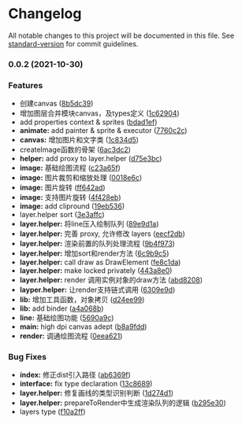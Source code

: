 # Changelog

All notable changes to this project will be documented in this file. See [standard-version](https://github.com/conventional-changelog/standard-version) for commit guidelines.

### 0.0.2 (2021-10-30)


### Features

* 创建canvas ([8b5dc39](https://github.com/luankefei/not-snow-mountain/commit/8b5dc39206966ae4328613bd39f462d7c70692f3))
* 增加图层合并模块canvas，及types定义 ([1c62904](https://github.com/luankefei/not-snow-mountain/commit/1c62904f13ebada22a330e3474c6ec9c43b61246))
* add properties context & sprites ([bdad1ef](https://github.com/luankefei/not-snow-mountain/commit/bdad1efa96aef671c90e6ee6c279f91bc144d69b))
* **animate:** add painter & sprite & executor ([7760c2c](https://github.com/luankefei/not-snow-mountain/commit/7760c2c052a039d6f05e025af866b9c0b6e44487))
* **canvas:** 增加图片和文字类 ([1c834d5](https://github.com/luankefei/not-snow-mountain/commit/1c834d5cb16a193067ca84e0aa893a01e8e1fd4b))
* createImage函数的骨架 ([6ac3dc2](https://github.com/luankefei/not-snow-mountain/commit/6ac3dc20891ba293e900ebebee000a1519add6b7))
* **helper:** add proxy to layer.helper ([d75e3bc](https://github.com/luankefei/not-snow-mountain/commit/d75e3bc596c3bb7a08ae48663107a08e13845222))
* **image:** 基础绘图流程 ([c23a65f](https://github.com/luankefei/not-snow-mountain/commit/c23a65f5575b1e0e4b422cb89e94a0eb50444c5e))
* **image:** 图片裁剪和缩放处理 ([0018e6c](https://github.com/luankefei/not-snow-mountain/commit/0018e6cf2dd48851e7ed02b0b8d13a96ad309164))
* **image:** 图片旋转 ([ff642ad](https://github.com/luankefei/not-snow-mountain/commit/ff642ad156cdef56ef4cd408db0e52fef8813e63))
* **image:** 支持图片旋转 ([4f428eb](https://github.com/luankefei/not-snow-mountain/commit/4f428eb0c83afc2cf1e5ef0859c26f59990d8083))
* **image:** add clipround ([19eb536](https://github.com/luankefei/not-snow-mountain/commit/19eb536c8d8c4b8c255c8589febaa4538715583d))
* layer.helper sort ([3e3affc](https://github.com/luankefei/not-snow-mountain/commit/3e3affcab44bbf524ab4c223b14331f540a749d8))
* **layer.helper:** 将line压入绘制队列 ([89e9d1a](https://github.com/luankefei/not-snow-mountain/commit/89e9d1a0f2b0e2360021f7a4dbcd360cb4fd3881))
* **layer.helper:** 完善 proxy,  允许修改 layers ([eecf2db](https://github.com/luankefei/not-snow-mountain/commit/eecf2db04e7a5d21a530c5438f2b027b80dbe209))
* **layer.helper:** 渲染前置的队列处理流程 ([9b4f973](https://github.com/luankefei/not-snow-mountain/commit/9b4f9730a2d20db639d6a63b78e49c9976f9b8a5))
* **layer.helper:** 增加sort和render方法 ([6c9b9c5](https://github.com/luankefei/not-snow-mountain/commit/6c9b9c52ef8389f9ee28ffe7a84cc60c92b67753))
* **layer.helper:** call draw as DrawElement ([fe8c1da](https://github.com/luankefei/not-snow-mountain/commit/fe8c1da034c72c194c26c383395c28ffe907e974))
* **layer.helper:** make locked privately ([443a8e0](https://github.com/luankefei/not-snow-mountain/commit/443a8e07b8aaead63658af7d6af61e8e1f4e1669))
* **layer.helper:** render 调用实例对象的draw方法 ([abd8208](https://github.com/luankefei/not-snow-mountain/commit/abd8208fab231cf1c41f60e77d481e328c0d056d))
* **layper.helper:** 让render支持链式调用 ([6309e9d](https://github.com/luankefei/not-snow-mountain/commit/6309e9dc6233a5830ead2bdf436570b8b48a1274))
* **lib:** 增加工具函数，对象拷贝 ([d24ee99](https://github.com/luankefei/not-snow-mountain/commit/d24ee993aa7797ee4b63cfdae6237310b7027ec0))
* **lib:** add binder ([a4a068b](https://github.com/luankefei/not-snow-mountain/commit/a4a068b40b98538081936fbd084d3da8b61e05af))
* **line:** 基础绘图功能 ([5690a9c](https://github.com/luankefei/not-snow-mountain/commit/5690a9cb05cd8402249cab54ddb13f0d6d3821c8))
* **main:** high dpi canvas adept ([b8a9fdd](https://github.com/luankefei/not-snow-mountain/commit/b8a9fdd59e65d45b69b543dc1f498640974dd23c))
* **render:** 调通绘图流程 ([0eea621](https://github.com/luankefei/not-snow-mountain/commit/0eea6218ca7fb3bd78cb0d6ab06e89b6c8cb29e3))


### Bug Fixes

* **index:** 修正dist引入路径 ([ab6369f](https://github.com/luankefei/not-snow-mountain/commit/ab6369fdae02219f81b11b57aceeb2875781390a))
* **interface:** fix type declaration ([13c8689](https://github.com/luankefei/not-snow-mountain/commit/13c86890a59cb59f26989807a9c56be5ad7a3493))
* **layer.helper:** 修复画线的类型识别判断 ([1d274d1](https://github.com/luankefei/not-snow-mountain/commit/1d274d1aaa7cf3b309d2dfc50ad989561eab7576))
* **layer.helper:** prepareToRender中生成渲染队列的逻辑 ([b295e30](https://github.com/luankefei/not-snow-mountain/commit/b295e3011a966def2d7f1a2231f3418bb979fcac))
* layers type ([f10a2ff](https://github.com/luankefei/not-snow-mountain/commit/f10a2ffb0c33263b8a57f6e3b71ffb36646681d8))
